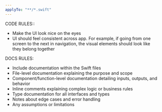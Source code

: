 ```yaml
---
applyTo: "**/*.swift"
---
```


CODE RULES:: 

- Make the UI look nice on the eyes
- UI should feel consistent across app. For example, if going from one screen to the next in navigation, the visual elements should look like they belong together

DOCS RULES:

- Include documentation within the Swift files
- File-level documentation explaining the purpose and scope
- Component/function-level documentation detailing inputs, outputs, and behavior
- Inline comments explaining complex logic or business rules
- Type documentation for all interfaces and types
- Notes about edge cases and error handling
- Any assumptions or limitations

